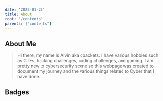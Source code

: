 ```yaml
---
date: '2022-01-20'
title: About
root: '/contents'
parents: ["contents"]
---
```


## About Me

> Hi there, my name is Alvin aka dpackets. I have various hobbies such as CTFs, hacking challenges, coding challenges, and gaming. I am pretty new to cybersecurity scene so this webpage was created to document my journey and the various things related to Cyber that I have done.

## Badges

 <script src="https://tryhackme.com/badge/5813"></script>